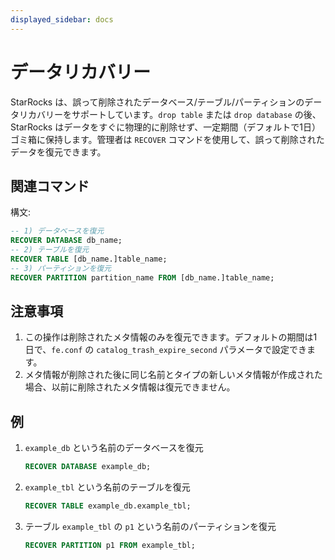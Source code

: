 ```yaml
---
displayed_sidebar: docs
---
```


# データリカバリー

StarRocks は、誤って削除されたデータベース/テーブル/パーティションのデータリカバリーをサポートしています。`drop table` または `drop database` の後、StarRocks はデータをすぐに物理的に削除せず、一定期間（デフォルトで1日）ゴミ箱に保持します。管理者は `RECOVER` コマンドを使用して、誤って削除されたデータを復元できます。

## 関連コマンド

構文:

~~~sql
-- 1) データベースを復元
RECOVER DATABASE db_name;
-- 2) テーブルを復元
RECOVER TABLE [db_name.]table_name;
-- 3) パーティションを復元
RECOVER PARTITION partition_name FROM [db_name.]table_name;
~~~

## 注意事項

1. この操作は削除されたメタ情報のみを復元できます。デフォルトの期間は1日で、`fe.conf` の `catalog_trash_expire_second` パラメータで設定できます。
2. メタ情報が削除された後に同じ名前とタイプの新しいメタ情報が作成された場合、以前に削除されたメタ情報は復元できません。

## 例

1. `example_db` という名前のデータベースを復元

    ~~~sql
    RECOVER DATABASE example_db;
    ~~~

2. `example_tbl` という名前のテーブルを復元

    ~~~sql
    RECOVER TABLE example_db.example_tbl;
    ~~~

3. テーブル `example_tbl` の `p1` という名前のパーティションを復元

    ~~~sql
    RECOVER PARTITION p1 FROM example_tbl;
    ~~~